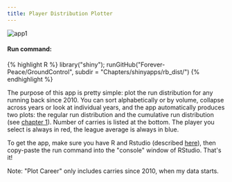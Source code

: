 ```yaml
---
title: Player Distribution Plotter
---
```

![app1](http://i.imgur.com/QnH8ik8.png)

#### Run command:  
{% highlight R %}
library("shiny");
runGitHub("Forever-Peace/GroundControl", subdir = "Chapters/shinyapps/rb_dist/")
{% endhighlight %}<br/> 
  
The purpose of this app is pretty simple: plot the run distribution for any running back since 2010. You can sort alphabetically or by volume, collapse across years or look at individual years, and the app automatically produces two plots: the regular run distribution and the cumulative run distribution (see [chapter 1](/Ground_Control/2016-06-26-ch1/)). Number of carries is listed at the bottom. The player you select is always in red, the league average is always in blue.  
  
To get the app, make sure you have R and Rstudio (described [here](/Ground_Control/apps/install_apps/)), then copy-paste the run command into the "console" window of RStudio. That's it!
  
Note: "Plot Career" only includes carries since 2010, when my data starts.
